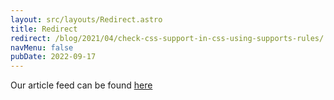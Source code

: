 ```yaml
---
layout: src/layouts/Redirect.astro
title: Redirect
redirect: /blog/2021/04/check-css-support-in-css-using-supports-rules/
navMenu: false
pubDate: 2022-09-17
---
```

<div>
Our article feed can be found <a href="/blog/2021/04/check-css-support-in-css-using-supports-rules/">here</a>
</div>
